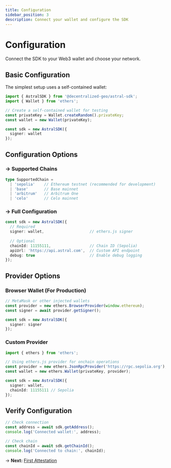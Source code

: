 ```yaml
---
title: Configuration
sidebar_position: 3
description: Connect your wallet and configure the SDK
---
```


# Configuration

Connect the SDK to your Web3 wallet and choose your network.

## Basic Configuration

The simplest setup uses a self-contained wallet:

```typescript
import { AstralSDK } from '@decentralized-geo/astral-sdk';
import { Wallet } from 'ethers';

// Create a self-contained wallet for testing
const privateKey = Wallet.createRandom().privateKey;
const wallet = new Wallet(privateKey);

const sdk = new AstralSDK({ 
  signer: wallet
});
```

## Configuration Options

### → Supported Chains

```typescript
type SupportedChain = 
  | 'sepolia'    // Ethereum testnet (recommended for development)
  | 'base'       // Base mainnet
  | 'arbitrum'   // Arbitrum One
  | 'celo'       // Celo mainnet
```

### → Full Configuration

```typescript
const sdk = new AstralSDK({
  // Required
  signer: wallet,                    // ethers.js signer
  
  // Optional
  chainId: 11155111,                 // Chain ID (Sepolia)
  apiUrl: 'https://api.astral.com',  // Custom API endpoint
  debug: true                        // Enable debug logging
});
```

## Provider Options

### Browser Wallet (For Production)

```typescript
// MetaMask or other injected wallets
const provider = new ethers.BrowserProvider(window.ethereum);
const signer = await provider.getSigner();

const sdk = new AstralSDK({ 
  signer: signer
});
```

### Custom Provider

```typescript
import { ethers } from 'ethers';

// Using ethers.js provider for onchain operations
const provider = new ethers.JsonRpcProvider('https://rpc.sepolia.org');
const wallet = new ethers.Wallet(privateKey, provider);

const sdk = new AstralSDK({ 
  signer: wallet,
  chainId: 11155111 // Sepolia
});
```

## Verify Configuration

```typescript
// Check connection
const address = await sdk.getAddress();
console.log('Connected wallet:', address);

// Check chain
const chainId = await sdk.getChainId();
console.log('Connected to chain:', chainId);
```

→ **Next:** [First Attestation](/sdk/quick-start/first-attestation)